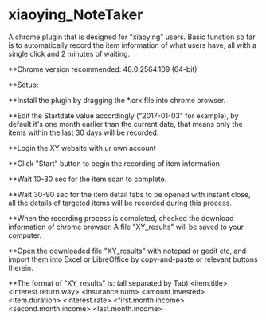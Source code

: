 # xiaoying_NoteTaker
A chrome plugin that is designed for "xiaoying" users. Basic function so far is to automatically record the item information of what users have, all with a single click and 2 minutes of waiting.

**Chrome version recommended: 48.0.2564.109 (64-bit)

**Setup:

**Install the plugin by dragging the *.crx file into chrome browser.

**Edit the Startdate value accordingly ("2017-01-03" for example), by default it's one month earlier than the current date, that means only the items within the last 30 days will be recorded.

**Login the XY website with ur own account

**Click "Start" button to begin the recording of item information

**Wait 10-30 sec for the item scan to complete.

**Wait 30-90 sec for the item detail tabs to be opened with instant close, all the details of targeted items will be recorded during this process.

**When the recording process is completed, checked the download information of chrome browser. A file "XY_results" will be saved to your computer.

**Open the downloaded file "XY_results" with notepad or gedit etc, and import them into Excel or LibreOffice by copy-and-paste or relevant buttons therein.

**The format of "XY_results" is: (all separated by Tab)
<item.title> <interest.return.way> <insurance.num> <amount.invested> <item.duration> <startdate> <interest.rate> <enddate> <first.month.income> <second.month.income> <last.month.income>
